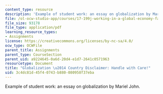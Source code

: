 ```yaml
---
content_type: resource
description: 'Example of student work: an essay on globalization by Mariel John.'
file: /ol-ocw-studio-app/courses/17-199j-working-in-a-global-economy-fall-2005/3c4dc81d45f40743b880080958f37eba_GlobalizationPaper.pdf
file_size: 93178
file_type: application/pdf
learning_resource_types:
- Assignments
license: https://creativecommons.org/licenses/by-nc-sa/4.0/
ocw_type: OCWFile
parent_title: Assignments
parent_type: CourseSection
parent_uid: a9224645-0a6d-20d4-e1d7-2641c0571963
resourcetype: Document
title: "Globalization \u2014 Country Disclaimer: Handle with Care!"
uid: 3c4dc81d-45f4-0743-b880-080958f37eba
---
```

Example of student work: an essay on globalization by Mariel John.